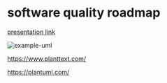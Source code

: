 # software quality roadmap

[presentation link](https://docs.google.com/presentation/d/18azhReloCdjwvfW7C4ce3Yi9Kz64Fy0x93JE3EV0IZ0/edit?usp=sharing)

![example-uml](http://www.plantuml.com/plantuml/proxy?cache=no&src=https://raw.githubusercontent.com/levplotkin/code-quality-roadmap/master/code-quality-roadmap.iuml)

https://www.planttext.com/

https://plantuml.com/


